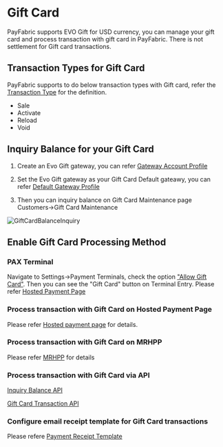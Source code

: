 # Gift Card
PayFabric supports EVO Gift for USD currency, you can manage your gift card and process transaction with gift card in PayFabric. There is not settlement for Gift card transactions.

## Transaction Types for Gift Card
PayFabric supports to do below transaction types with Gift card, refer the [Transaction Type](https://github.com/PayFabric/APIs/blob/R19/PayFabric/Sections/Transaction%20Types.md) for the definition.

* Sale
* Activate
* Reload
* Void

## Inquiry Balance for your Gift Card
1. Create an Evo Gift gateway, you can refer [Gateway Account Profile](https://github.com/PayFabric/Portal/blob/R19/PayFabric/Sections/Gateway%20Configuration.md)

2. Set the Evo Gift gateway as your Gift Card Default gateawy, you can refer [Default Gateway Profile](https://github.com/PayFabric/Portal/blob/R19/PayFabric/Sections/Gateway%20Configuration.md#default-gateway-profile)

3. Then you can inquiry balance on Gift Card Maintenance page Customers->Gift Card Maintenance

![GiftCardBalanceInquiry](https://github.com/PayFabric/Portal/blob/master/PayFabric/Sections/Screenshots/GiftCardBalanceInquiry.png)

## Enable Gift Card Processing Method
### PAX Terminal
Navigate to Settings->Payment Terminals, check the option ["Allow Gift Card"](https://github.com/PayFabric/Portal/blob/R19/PayFabric/Sections/Payment%20Terminals.md#allow-gift-card). Then you can see the "Gift Card" button on Terminal Entry. Please refer [Hosted Payment Page](https://github.com/PayFabric/Hosted-Pages/blob/R19/Sections/Payment%20Page.md#terminal-entry)

### Process transaction with Gift Card on Hosted Payment Page 
Please refer [Hosted payment page](https://github.com/PayFabric/Hosted-Pages/blob/R19/Sections/Payment%20Page.md#hosted-payment-page-for-gift-card) for details.

### Process transaction with Gift Card on MRHPP
Please refer [MRHPP](https://github.com/PayFabric/Hosted-Pages/blob/R19/Sections/MRHPP.md#mobile-hosted-payment-page-gift-card-support) for details

### Process transaction with Gift Card via API
[Inquiry Balance API](https://github.com/PayFabric/APIs/blob/master/PayFabric/Sections/GfitCardAPI.md)

[Gift Card Transaction API](https://github.com/PayFabric/APIs/blob/master/PayFabric/Sections/ProcessGiftCardTransaction.md)
 
### Configure email receipt template for Gift Card transactions
Please refere [Payment Receipt Template](https://github.com/PayFabric/Portal/blob/R19/PayFabric/Sections/Payment%20Receipt.md)
